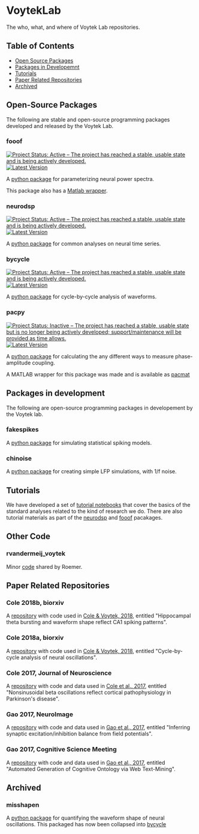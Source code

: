 # VoytekLab

The who, what, and where of Voytek Lab repositories.

## Table of Contents

- [Open Source Packages](#open-source-packages)
- [Packages in Developemnt](#packages-in-development)
- [Tutorials](#tutorials)
- [Paper Related Repositories](#paper-related-repositories)
- [Archived](#archived)

## Open-Source Packages

The following are stable and open-source programming packages developed and released by the Voytek Lab. 

### fooof 
[![Project Status: Active – The project has reached a stable, usable state and is being actively developed.](http://www.repostatus.org/badges/latest/active.svg)](http://www.repostatus.org/#active)
[![Latest Version](https://img.shields.io/pypi/v/fooof.svg)](https://pypi.python.org/pypi/fooof/)

A [python package](https://github.com/fooof-tools/fooof) for parameterizing neural power spectra.

This package also has a [Matlab wrapper](https://github.com/fooof-tools/fooof_mat). 

### neurodsp
[![Project Status: Active – The project has reached a stable, usable state and is being actively developed.](http://www.repostatus.org/badges/latest/active.svg)](http://www.repostatus.org/#active)
[![Latest Version](https://img.shields.io/pypi/v/neurodsp.svg)](https://pypi.python.org/pypi/neurodsp/)

A [python package](https://github.com/voytekresearch/neurodsp) for common analyses on neural time series.

### bycycle
[![Project Status: Active – The project has reached a stable, usable state and is being actively developed.](http://www.repostatus.org/badges/latest/active.svg)](http://www.repostatus.org/#active)
[![Latest Version](https://img.shields.io/pypi/v/bycycle.svg)](https://pypi.python.org/pypi/bycycle/)

A [python package](https://github.com/voytekresearch/bycycle) for cycle-by-cycle analysis of waveforms.

### pacpy
[![Project Status: Inactive – The project has reached a stable, usable state but is no longer being actively developed; support/maintenance will be provided as time allows.](http://www.repostatus.org/badges/latest/inactive.svg)](http://www.repostatus.org/#inactive)
[![Latest Version](https://img.shields.io/pypi/v/pacpy.svg)](https://pypi.python.org/pypi/pacpy/)

A [python package](https://github.com/voytekresearch/pacpy) for calculating the any different ways to measure phase-amplitude coupling.

A MATLAB wrapper for this package was made and is available as [pacmat](https://github.com/voytekresearch/pacmat)

## Packages in development

The following are open-source programming packages in developement by the Voytek lab. 

### fakespikes

A [python package](https://github.com/voytekresearch/fakespikes) for simulating statistical spiking models. 

### chinoise

A [python package](https://github.com/voytekresearch/chinoise) for creating simple LFP simulations, with 1/f noise.

## Tutorials

We have developed a set of [tutorial notebooks](https://github.com/voytekresearch/tutorials) that cover the basics of the standard analyses related to the kind of research we do. There are also tutorial materials as part of the [neurodsp](https://github.com/voytekresearch/neurodsp/tree/master/tutorials) and [fooof](https://github.com/voytekresearch/fooof/tree/master/tutorial) pacakages. 

## Other Code

### rvandermeij_voytek

Minor [code](https://github.com/voytekresearch/rvandermeij_voytek) shared by Roemer. 

## Paper Related Repositories

### Cole 2018b, biorxiv

A [repository](https://github.com/voytekresearch/Cole_2018_theta) with code used in [Cole & Voytek, 2018](https://www.biorxiv.org/content/early/2018/10/25/452987), entitled "Hippocampal theta bursting and waveform shape reflect CA1 spiking patterns".

### Cole 2018a, biorxiv

A [repository](https://github.com/voytekresearch/Cole_2018_cyclebycycle) with code used in [Cole & Voytek, 2018](https://www.biorxiv.org/content/early/2018/04/16/302000), entitled "Cycle-by-cycle analysis of neural oscillations".

### Cole 2017, Journal of Neuroscience

A [repository](https://github.com/voytekresearch/Cole_2017) with code and data used in [Cole et al., 2017](http://www.jneurosci.org/content/37/18/4830), entitled "Nonsinusoidal beta oscillations reflect cortical pathophysiology in Parkinson's disease".

### Gao 2017, NeuroImage

A [repository](https://github.com/voytekresearch/eislope) with code and data used in [Gao et al., 2017](http://www.sciencedirect.com/science/article/pii/S1053811917305621), entitled "Inferring synaptic excitation/inhibition balance from field potentials".

### Gao 2017, Cognitive Science Meeting
A [repository](https://github.com/voytekresearch/identitycrisis) with code and data used in [Gao et al., 2017](https://mindmodeling.org/cogsci2017/papers/0395/index.html), entitled "Automated Generation of Cognitive Ontology via Web Text-Mining".

## Archived

### misshapen

A [python package](https://github.com/voytekresearch/misshapen) for quantifying the waveform shape of neural oscillations. This packaged has now been collapsed into [bycycle](https://github.com/voytekresearch/bycycle)
